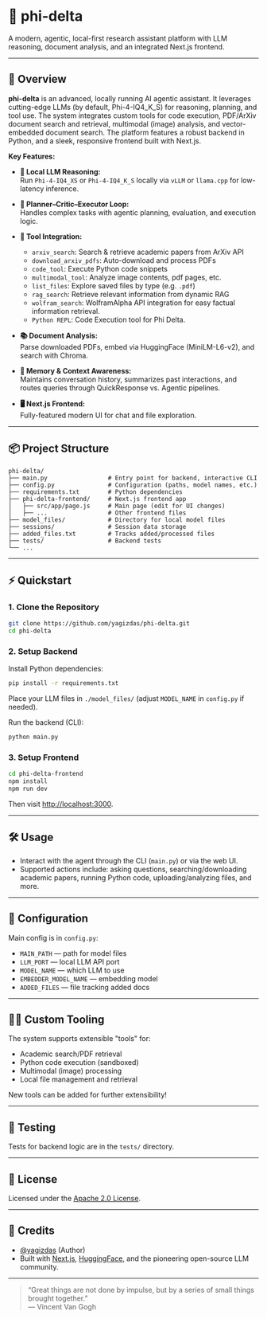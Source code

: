 # 🐍 phi-delta

A modern, agentic, local-first research assistant platform with LLM reasoning, document analysis, and an integrated Next.js frontend.

---

## 🚀 Overview

**phi-delta** is an advanced, locally running AI agentic assistant. It leverages cutting-edge LLMs (by default, Phi-4-IQ4_K_S) for reasoning, planning, and tool use. The system integrates custom tools for code execution, PDF/ArXiv document search and retrieval, multimodal (image) analysis, and vector-embedded document search. The platform features a robust backend in Python, and a sleek, responsive frontend built with Next.js.

**Key Features:**
- **💬 Local LLM Reasoning:**  
  Run `Phi-4-IQ4_XS` or `Phi-4-IQ4_K_S` locally via `vLLM` or `llama.cpp` for low-latency inference.
- **🤖 Planner–Critic–Executor Loop:**  
  Handles complex tasks with agentic planning, evaluation, and execution logic.
- **🔧 Tool Integration:**  
  - `arxiv_search`: Search & retrieve academic papers from ArXiv API  
  - `download_arxiv_pdfs`: Auto-download and process PDFs  
  - `code_tool`: Execute Python code snippets  
  - `multimodal_tool`: Analyze image contents, pdf pages, etc. 
  - `list_files`: Explore saved files by type (e.g. `.pdf`)
  - `rag_search`: Retrieve relevant information from dynamic RAG
  - `wolfram_search`: WolframAlpha API integration for easy factual information retrieval.
  - `Python REPL`: Code Execution tool for Phi Delta.
  
- **📚 Document Analysis:**  
  Parse downloaded PDFs, embed via HuggingFace (MiniLM-L6-v2), and search with Chroma.
- **🧠 Memory & Context Awareness:**  
  Maintains conversation history, summarizes past interactions, and routes queries through QuickResponse vs. Agentic pipelines.
- **🖥️ Next.js Frontend:**  
  Fully-featured modern UI for chat and file exploration.

---

## 📦 Project Structure

```
phi-delta/
├── main.py                 # Entry point for backend, interactive CLI
├── config.py               # Configuration (paths, model names, etc.)
├── requirements.txt        # Python dependencies
├── phi-delta-frontend/     # Next.js frontend app
│   ├── src/app/page.js     # Main page (edit for UI changes)
│   ├── ...                 # Other frontend files
├── model_files/            # Directory for local model files
├── sessions/               # Session data storage
├── added_files.txt         # Tracks added/processed files
├── tests/                  # Backend tests
└── ...
```

---

## ⚡ Quickstart

### 1. Clone the Repository

```bash
git clone https://github.com/yagizdas/phi-delta.git
cd phi-delta
```

### 2. Setup Backend

Install Python dependencies:

```bash
pip install -r requirements.txt
```

Place your LLM files in `./model_files/` (adjust `MODEL_NAME` in `config.py` if needed).

Run the backend (CLI):

```bash
python main.py
```

### 3. Setup Frontend

```bash
cd phi-delta-frontend
npm install
npm run dev
```
Then visit [http://localhost:3000](http://localhost:3000).

---

## 🛠️ Usage

- Interact with the agent through the CLI (`main.py`) or via the web UI.
- Supported actions include: asking questions, searching/downloading academic papers, running Python code, uploading/analyzing files, and more.

---

## 🧩 Configuration

Main config is in `config.py`:

- `MAIN_PATH` — path for model files
- `LLM_PORT` — local LLM API port
- `MODEL_NAME` — which LLM to use
- `EMBEDDER_MODEL_NAME` — embedding model
- `ADDED_FILES` — file tracking added docs

---

## 👨‍💻 Custom Tooling

The system supports extensible "tools" for:
- Academic search/PDF retrieval
- Python code execution (sandboxed)
- Multimodal (image) processing
- Local file management and retrieval

New tools can be added for further extensibility!

---

## 🧪 Testing

Tests for backend logic are in the `tests/` directory.

---

## 📜 License

Licensed under the [Apache 2.0 License](LICENSE).

---

## 🙏 Credits

- [@yagizdas](https://github.com/yagizdas) (Author)
- Built with [Next.js](https://nextjs.org), [HuggingFace](https://huggingface.co), and the pioneering open-source LLM community.

---

> “Great things are not done by impulse, but by a series of small things brought together.”  
> — Vincent Van Gogh

